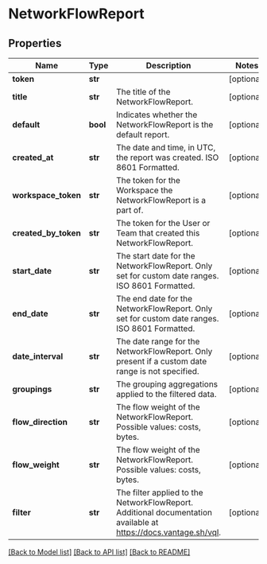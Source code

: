 # NetworkFlowReport

## Properties
Name | Type | Description | Notes
------------ | ------------- | ------------- | -------------
**token** | **str** |  | [optional] 
**title** | **str** | The title of the NetworkFlowReport. | [optional] 
**default** | **bool** | Indicates whether the NetworkFlowReport is the default report. | [optional] 
**created_at** | **str** | The date and time, in UTC, the report was created. ISO 8601 Formatted. | [optional] 
**workspace_token** | **str** | The token for the Workspace the NetworkFlowReport is a part of. | [optional] 
**created_by_token** | **str** | The token for the User or Team that created this NetworkFlowReport. | [optional] 
**start_date** | **str** | The start date for the NetworkFlowReport. Only set for custom date ranges. ISO 8601 Formatted. | [optional] 
**end_date** | **str** | The end date for the NetworkFlowReport. Only set for custom date ranges. ISO 8601 Formatted. | [optional] 
**date_interval** | **str** | The date range for the NetworkFlowReport. Only present if a custom date range is not specified. | [optional] 
**groupings** | **str** | The grouping aggregations applied to the filtered data. | [optional] 
**flow_direction** | **str** | The flow weight of the NetworkFlowReport. Possible values: costs, bytes. | [optional] 
**flow_weight** | **str** | The flow weight of the NetworkFlowReport. Possible values: costs, bytes. | [optional] 
**filter** | **str** | The filter applied to the NetworkFlowReport. Additional documentation available at https://docs.vantage.sh/vql. | [optional] 

[[Back to Model list]](../README.md#documentation-for-models) [[Back to API list]](../README.md#documentation-for-api-endpoints) [[Back to README]](../README.md)


